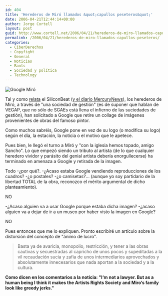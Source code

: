 ```yaml
---
id: 404
title: 'Herederos de Miró llamados &quot;capullos peseteros&quot;'
date: 2006-04-21T12:44:14+00:00
author: Jorge Cortell
layout: post
guid: http://www.cortell.net/2006/04/21/herederos-de-miro-llamados-capullos-peseteros/
permalink: /2006/04/21/herederos-de-miro-llamados-capullos-peseteros/
categories:
  - CiberDerechos
  - Copyfight
  - General
  - Noticias
  - Rants
  - Sociedad y polí­tica
  - Technology
---
```

![Google Miró](http://www.mercurynews.com/images/mercurynews/mercurynews/14389/207051147616.jpg)

Tal y como [relata](http://www.siliconbeat.com/entries/2006/04/20/google_takes_down_miro_image.html) el SiliconBeat ([y el diario MercuryNews](http://www.mercurynews.com/mld/mercurynews/14389478.htm)), los herederos de Miró, a través de "una sociedad de gestión" (es de suponer que hablan de VEGAP, que no sólo de SGAEs está llena el infierno de las suciedades de gestión), han solicitado a Google que retire un collage de imágenes provenientes de obras del famoso pintor.

Como muchos sabréis, Google pone en vez de su logo (o modifica su logo) según el dí­a, la estación, la noticia o el motivo que le apetece.

Pues bien, le llegó el turno a Miró y "con la iglesia hemos topado, amigo Sancho". Lo que empezó siendo un tributo al artista (de lo que cualquier heredero vividor y parásito del genial artista deberí­a enorgullecerse) ha terminado en amenaza a Google y retirada de la imagen.

Todo -¿por qué?. -¿Acaso estaba Google vendiendo reproducciones de los cuadros? -¿o postales? -¿o camisetas?... (aunque yo soy partidario de la libertad TOTAL de la obra, reconozco el mérito argumental de dicho planteamiento).

NO

-¿Acaso alguien va a usar Google porque estaba dicha imagen? -¿acaso alguien va a dejar de ir a un museo por haber visto la imagen en Google?

NO

Pues entonces que me lo expliquen. Pronto escribiré un artí­culo sobre la distorsión del concepto de "ánimo de lucro".

> Basta ya de avaricia, monopolio, restricción, y tener a las obras cautivas y secuestradas al capricho de unos pocos y supeditadas a la vil recaudación sucia y zafia de unos intermediarios aprovechados y absolutamente innecesarios que nada aportan a la sociedad y a la cultura.

**Como dicen en los comentarios a la noticia: "I‘m not a lawyer. But as a human being I think it makes the Artists Rights Society and Miro‘s family look like greedy jerks."**